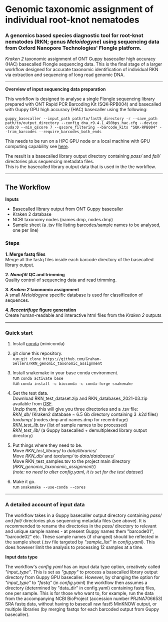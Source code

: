 # Genomic taxonomic assignment of individual root-knot nematodes
### A genomics based species diagnostic tool for root-knot nematodes (RKN; genus *Meloidogyne*) using sequencing data from Oxford Nanopore Technologies' Flongle platform.

*Kraken 2* taxonomic assignment of ONT Guppy basecaller high accuracy (HAC) basecalled Flongle sequencing data. This is the final stage of a larger workflow designed for accurate taxonomic identification of individual RKN via extraction and sequencing of long read genomic DNA.

---

**Overview of input sequencing data preparation**

This workflow is designed to analyse a single Flongle sequencing library prepared with ONT Rapid PCR Barcoding Kit (SQK-RPB004) and basecalled with Guppy GPU high accuracy (HAC) basecaller using the following:  

`guppy_basecaller --input_path path/to/fast5_directory -r --save_path path/to/output_directory --config dna_r9.4.1_450bps_hac.cfg --device cuda:0 --min_qscore 7 --qscore_filtering --barcode_kits "SQK-RPB004" --trim_barcodes --require_barcodes_both_ends`  

This needs to be run on a HPC GPU node or a local machine with GPU computing capability see
[here](https://community.nanoporetech.com/requirements_documents/minion-it-reqs.pdf).  

The result is a basecalled library output directory containing *pass/* and *fail/* directories plus sequencing metadata files.  
This is the basecalled library output data that is used in the the workflow.

---

## The Workflow

**Inputs**  
- Basecalled library output from ONT Guppy basecaller  
- Kraken 2 database
- NCBI taxonomy nodes (names.dmp, nodes.dmp)
- Sample sheet (a .tsv file listing barcodes/sample names to be analysed, one per line)  

### **Steps**  

**1. Merge fastq files**  
Merge all the fastq files inside each barcode directory of the basecalled library output.  

**2. *Nanofilt* QC and trimming**  
Quality control of sequencing data and read trimming.  

**3. *Kraken 2* taxonomic assignment**  
A small *Meloidogyne* specific database is used for classification of sequences.  

**4. *Recentrifuge* figure generation**  
Create human-readable and interactive html files from the *Kraken 2* outputs

---

### Quick start

1. Install [conda](https://docs.conda.io/projects/conda/en/latest/user-guide/install/) (miniconda)

2. git clone this repository.  
run `git clone https://github.com/Graham-Sellers/RKN_genomic_taxonomic_assignment`

3. Install snakemake in your base conda environment.  
run `conda activate base`  
run `conda install -c bioconda -c conda-forge snakemake`

4. Get the test data.  
Download RKN_test_dataset.zip and RKN_databases_2021-03.zip available from [OSF](http://dx.doi.org/10.17605/OSF.IO/VA7S2).  
Unzip them, this will give you three directories and a .tsv file:  
*RKN_db/* (Kraken2 database ~ 6.5 Gb directory containing 3 .k2d files)  
*taxdump/* (nodes.dmp and names.dmp for recentrifuge)  
*RKN_test_lib.tsv* (list of sample names to be processed)  
*RKN_test_lib/* (a Guppy basecalled + demultiplexed library output directory)  
  
5. Put things where they need to be.  
Move *RKN_test_library/* to *data/libraries/*  
Move *RKN_db/* and *taxdump/* to *data/databases/*  
Move RKN_test_samples.tsv to the project main directory (*RKN_genomic_taxonomic_assignment/*)  
*(note: no need to alter config.yaml, it is set for the test dataset)*

6. Make it go.  
run `snakemake --use-conda --cores`

---

### A detailed account of input data

The workflow takes in a Guppy basecaller output directory containing *pass/* and *fail/* directories plus sequencing metadata files (see above). It is recommended to rename the directories in the *pass/* directory to relevant and unique sample names - at present Guppy names them "barcode01", "barcode02" etc. These sample names (if changed) should be reflected in the sample sheet (.tsv file targeted by *"sample_list"* in *config.yaml*). This does however limit the analysis to processing 12 samples at a time.  

**Input data type**

The workflow's *config.yaml* has an input data type option, creatively called *"input_type"*. This is set as *"guppy"* to process a basecalled library output directory from Guppy GPU basecaller. However, by changing the option for *"input_type"* to *"fastq"* (in *config.yaml*) the workflow then assumes a directory (determined by "data_dir" in config.yaml) containing fastq files, one per sample. This is for those who want to, for example, run the data from the accompanying NCBI BioProject (accession number PRJNA706653) SRA fastq data, without having to basecall raw fast5 MinKNOW output, or multiple libraries (by merging fastqs for each barcoded output from Guppy basecaller).
